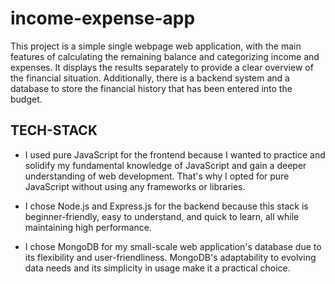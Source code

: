 # income-expense-app
This project is a simple single webpage web application, with the main features of calculating the remaining balance and categorizing income and expenses. It displays the results separately to provide a clear overview of the financial situation. Additionally, there is a backend system and a database to store the financial history that has been entered into the budget.
## TECH-STACK
- I used pure JavaScript for the frontend because I wanted to practice and solidify my fundamental knowledge of JavaScript and gain a deeper understanding of web development. That's why I opted for pure JavaScript without using any frameworks or libraries.

- I chose Node.js and Express.js for the backend because this stack is beginner-friendly, easy to understand, and quick to learn, all while maintaining high performance.

- I chose MongoDB for my small-scale web application's database due to its flexibility and user-friendliness. MongoDB's adaptability to evolving data needs and its simplicity in usage make it a practical choice.
